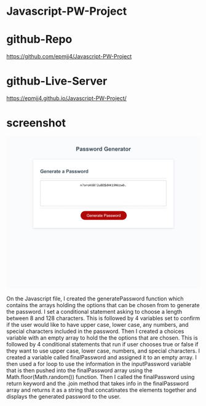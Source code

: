 # Javascript-PW-Project

# github-Repo

https://github.com/epmjj4/Javascript-PW-Project

# github-Live-Server

https://epmjj4.github.io/Javascript-PW-Project/

# screenshot
![alt text](https://raw.githubusercontent.com/epmjj4/Javascript-PW-Project/main/assets/pwGenScreenShot.png "pwGenScreenShot")

On the Javascript file, I created the generatePassword function which contains the arrays holding the options that can be chosen from to generate the password. I set a conditional statement asking to choose a length between 8 and 128 characters. This is followed by 4 variables set to confirm if the user would like to have upper case, lower case, any numbers, and special characters included in the password. Then I created a choices variable with an empty array to hold the the options that are chosen. This is followed by 4 conditional statements that run if user chooses true or false if they want to use upper case, lower case, numbers, and special characters. I created a variable called finalPassword and assigned it to an empty array. I then used a for loop to use the information in the inputPassword variable that is then pushed into the finalPassword array using the Math.floor(Math.random()) function. Then I called the finalPassword using return keyword and the .join method that takes info in the finalPassword array and returns it as a string that concatinates the elements together and displays the generated password to the user.  